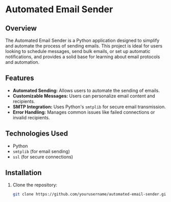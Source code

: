 # Automated Email Sender

## Overview
The Automated Email Sender is a Python application designed to simplify and automate the process of sending emails. This project is ideal for users looking to schedule messages, send bulk emails, or set up automatic notifications, and provides a solid base for learning about email protocols and automation.

## Features
- **Automated Sending:** Allows users to automate the sending of emails.
- **Customizable Messages:** Users can personalize email content and recipients.
- **SMTP Integration:** Uses Python's `smtplib` for secure email transmission.
- **Error Handling:** Manages common issues like failed connections or invalid recipients.

## Technologies Used
- Python
- `smtplib` (for email sending)
- `ssl` (for secure connections)

## Installation
1. Clone the repository:
   ```bash
   git clone https://github.com/yourusername/automated-email-sender.git
